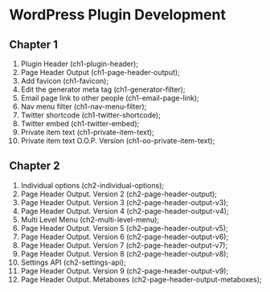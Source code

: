 # WordPress Plugin Development

## Chapter 1
1. Plugin Header (ch1-plugin-header);
2. Page Header Output (ch1-page-header-output);
3. Add favicon (ch1-favicon);
4. Edit the generator meta tag (ch1-generator-filter);
5. Email page link to other people (ch1-email-page-link);
6. Nav menu filter (ch1-nav-menu-filter);
7. Twitter shortcode (ch1-twitter-shortcode);
8. Twitter embed (ch1-twitter-embed);
9. Private item text (ch1-private-item-text);
10. Private item text O.O.P. Version (ch1-oo-private-item-text);

## Chapter 2
1. Individual options (ch2-individual-options);
2. Page Header Output. Version 2 (ch2-page-header-output);
3. Page Header Output. Version 3 (ch2-page-header-output-v3);
4. Page Header Output. Version 4 (ch2-page-header-output-v4);
5. Multi Level Menu (ch2-multi-level-menu);
6. Page Header Output. Version 5 (ch2-page-header-output-v5);
7. Page Header Output. Version 6 (ch2-page-header-output-v6);
8. Page Header Output. Version 7 (ch2-page-header-output-v7);
9. Page Header Output. Version 8 (ch2-page-header-output-v8);
10. Settings API (ch2-settings-api);
11. Page Header Output. Version 9 (ch2-page-header-output-v9);
11. Page Header Output. Metaboxes (ch2-page-header-output-metaboxes);